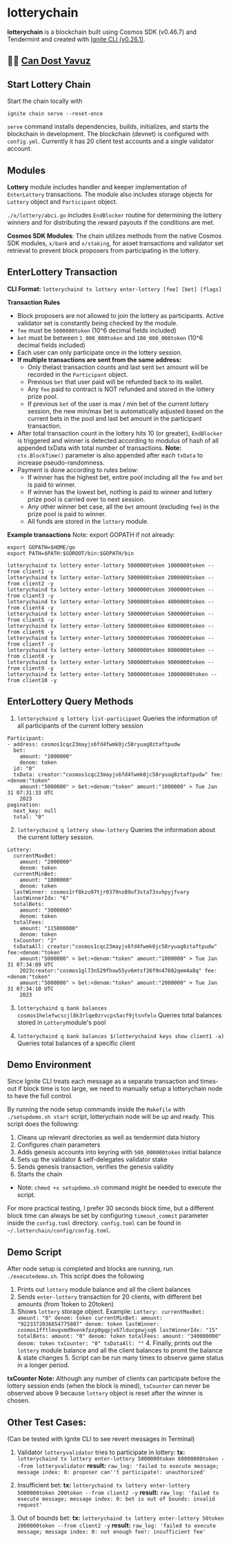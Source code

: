 # lotterychain
**lotterychain** is a blockchain built using Cosmos SDK (v0.46.7) and Tendermint and created with [Ignite CLI (v0.26.1)](https://ignite.com/cli).

🥷🏻 [Can Dost Yavuz](https://www.linkedin.com/in/candosty/)
---
## Start Lottery Chain

Start the chain locally with

```
ignite chain serve --reset-once
```

`serve` command installs dependencies, builds, initializes, and starts the blockchain in development.
The blockchain (devnet) is configured with `config.yml`. Currently it has 20 client test accounts and a single validator account.

## Modules

**Lottery** module includes handler and keeper implementation of `EnterLottery` transactions. The module also includes storage objects for `Lottery` object and `Participant` object. 

`./x/lottery/abci.go` includes `EndBlocker` routine for determining the lottery winners and for distributing the reward payouts if the conditions are met. 

**Cosmos SDK Modules**: The chain utilizes methods from the native Cosmos SDK modules, `x/bank` and `x/staking`, for asset transactions and validator set retrieval to prevent block proposers from participating in the lottery.

## EnterLottery Transaction

**CLI Format:**
`lotterychaind tx lottery enter-lottery [fee] [bet] [flags]`

**Transaction Rules**
* Block proposers are not allowed to join the lottery as participants. Active validator set is constantly being checked by the module.
* `fee` must be `5000000token` (10^6 decimal fields included)
* `bet` must be between `1_000_000token` and `100_000_000token` (10^6 decimal fields included)
* Each user can only participate once in the lottery session. 
* **If multiple transactions are sent from the same address:**
    - Only thelast transaction counts and last sent `bet` amount will be recorded in the `Participant` object.
    - Previous `bet` that user paid will be refunded back to its wallet.
    - Any `fee` paid to contract is NOT refunded and stored in the lottery prize pool.
    - If previous `bet` of the user is max / min bet of the current lottery session, the new min/max bet is automatically adjusted based on the current bets in the pool and last bet amount in the participant transaction.
* After total transaction count in the lottery hits 10 (or greater), `EndBlocker` is triggered and winner is detected according to modulus of hash of all appended txData with total number of transactions.
**Note:** `ctx.BlockTime()` parameter is also appended after each `txData` to increase pseudo-randomness.
* Payment is done according to rules below:
    - If winner has the highest bet, entire pool including all the `fee` and `bet` is paid to winner.
    - If winner has the lowest bet, nothing is paid to winner and lottery prize pool is carried over to next session.
    - Any other winner bet case, all the `bet` amount (excluding `fee`) in the prize pool is paid to winner.
    - All funds are stored in the `lottery` module.

**Example transactions**
Note: export GOPATH if not already:
```
export GOPATH=$HOME/go
export PATH=$PATH:$GOROOT/bin:$GOPATH/bin
```

```
lotterychaind tx lottery enter-lottery 5000000token 1000000token --from client1 -y
lotterychaind tx lottery enter-lottery 5000000token 2000000token --from client2 -y
lotterychaind tx lottery enter-lottery 5000000token 3000000token --from client3 -y
lotterychaind tx lottery enter-lottery 5000000token 4000000token --from client4 -y
lotterychaind tx lottery enter-lottery 5000000token 5000000token --from client5 -y
lotterychaind tx lottery enter-lottery 5000000token 6000000token --from client6 -y
lotterychaind tx lottery enter-lottery 5000000token 7000000token --from client7 -y
lotterychaind tx lottery enter-lottery 5000000token 8000000token --from client8 -y
lotterychaind tx lottery enter-lottery 5000000token 9000000token --from client9 -y
lotterychaind tx lottery enter-lottery 5000000token 10000000token --from client10 -y
```

## EnterLottery Query Methods

1. `lotterychaind q lottery list-participant` 
Queries the information of all participants of the current lottery session

```
Participant:
- address: cosmos1cqc23mayjs6fd4fwmk0jc58ryuag8ztaftpudw
  bet:
    amount: "1000000"
    denom: token
  id: "0"
  txData: creator:"cosmos1cqc23mayjs6fd4fwmk0jc58ryuag8ztaftpudw" fee:<denom:"token"
    amount:"5000000" > bet:<denom:"token" amount:"1000000" > Tue Jan 31 07:31:33 UTC
    2023
pagination:
  next_key: null
  total: "0"
  ```

2. `lotterychaind q lottery show-lottery`
Queries the information about the current lottery session.
```
Lottery:
  currentMaxBet:
    amount: "2000000"
    denom: token
  currentMinBet:
    amount: "1000000"
    denom: token
  lastWinner: cosmos1rf8kzu97tjr0379nz89uf3sta73svhpyjfvary
  lastWinnerIdx: "6"
  totalBets:
    amount: "3000000"
    denom: token
  totalFees:
    amount: "115000000"
    denom: token
  txCounter: "2"
  txDataAll: creator:"cosmos1cqc23mayjs6fd4fwmk0jc58ryuag8ztaftpudw" fee:<denom:"token"
    amount:"5000000" > bet:<denom:"token" amount:"1000000" > Tue Jan 31 07:34:09 UTC
    2023creator:"cosmos1gl73n529fhxw55yv6mtsf26f9n47602qem4a8q" fee:<denom:"token"
    amount:"5000000" > bet:<denom:"token" amount:"2000000" > Tue Jan 31 07:34:10 UTC
    2023
```

3. `lotterychaind q bank balances cosmos1helefwcscjl8k3rlqe0zrvcps5acf9jtsnfelu`
Queries total balances stored in `Lottery`module's pool

4. `lotterychaind q bank balances $(lotterychaind keys show client1 -a)`
Queries total balances of a specific client


## Demo Environment
  Since Ignite CLI treats each message as a separate transaction and times-out if block time is too large, we need to manually setup a lotterychain node to have the full control.

  By running the node setup commands inside the `Makefile` with `./setupdemo.sh start` script, lotterychain node will be up and ready.
  This script does the following:
  1. Cleans up relevant directories as well as tendermint data history
  2. Configures chain parameters
  3. Adds genesis accounts into keyring with `500_000000token` initial balance
  4. Sets up the validator & self-delegates validator stake
  5. Sends genesis transaction, verifies the genesis validity
  6. Starts the chain

  - Note: `chmod +x setupdemo.sh` command might be needed to execute the script.

  For more practical testing, I prefer 30 seconds block time, but a different block time can always be set by configuring `timeout_commit` parameter inside the `config.toml` directory. `config.toml` can be found in `~/.lotterchain/config/config.toml`.

## Demo Script
 After node setup is completed and blocks are running, run  `./executedemo.sh`. This script does the following
  1. Prints out `lottery` module balance and all the client balances
  2. Sends `enter-lottery` transaction for 20 clients, with different bet amounts (from 1token to 20token)
  3. Shows `lottery` storage object. Example:
    ```
    Lottery:
      currentMaxBet:
        amount: "0"
        denom: token
      currentMinBet:
        amount: "9223372036854775807"
        denom: token
      lastWinner: cosmos1fftlmvgxmd9xenkfpzp0gqpjv67lducgewjxq6
      lastWinnerIdx: "15"
      totalBets:
        amount: "0"
        denom: token
      totalFees:
        amount: "340000000"
        denom: token
      txCounter: "0"
      txDataAll: ""
    ```
    4. Finally, prints out the `lottery` module balance and all the client balances to promt the balance & state changes
    5. Script can be run many times to observe game status in a longer period.
    
  **txCounter Note:**
  Although any number of clients can participate before the lottery session ends (when the block is mined), `txCounter` can never be observed above 9 because `lottery` object is reset after the winner is chosen.

  ## Other Test Cases:
  (Can be tested with Ignite CLI to see revert messages in Terminal)

  1. Validator `lotteryvalidator` tries to participate in lottery:
    **tx:** `lotterychaind tx lottery enter-lottery 5000000token 60000000token --from lotteryvalidator`
    **result:** `raw_log: 'failed to execute message; message index: 0: proposer can''t participate!: unauthorized'`

  2. Insufficient bet:
     **tx:** `lotterychaind tx lottery enter-lottery 5000000token 200token --from client2 -y`
    **result:** `raw_log: 'failed to execute message; message index: 0: bet is out of bounds: invalid request'`

  3. Out of bounds bet:
    **tx:** `lotterychaind tx lottery enter-lottery 50token 2000000token --from client2 -y`
    **result:** `raw_log: 'failed to execute message; message index: 0: not enough fee!: insufficient fee'`
    